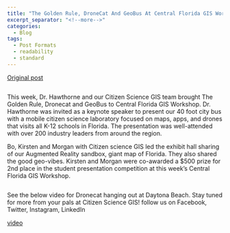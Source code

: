 ```yaml
---
title: "The Golden Rule, DroneCat And GeoBus At Central Florida GIS Workshop"
excerpt_separator: "<!--more-->"
categories:
  - Blog
tags:
  - Post Formats
  - readability
  - standard
---
```

[Original post](https://www.citizensciencegis.org/blog/dr-hawthorne-brings-drone-cat-and-geobus-to-central-florida-gis-workshop)

<img src="{{ site.url }}{{ site.baseurl }}/assets/images/Posts/2019091202.jpg" alt="">

This week, Dr. Hawthorne and our Citizen Science GIS team brought The Golden Rule, Dronecat and GeoBus to Central Florida GIS Workshop. Dr. Hawthorne was invited as a keynote speaker to present our 40 foot city bus with a mobile citizen science laboratory focused on maps, apps, and drones that visits all K-12 schools in Florida. The presentation was well-attended with over 200 industry leaders from around the region.


Bo, Kirsten and Morgan with Citizen science GIS led the exhibit hall sharing of our Augmented Reality sandbox, giant map of Florida. They also shared the good geo-vibes. Kirsten and Morgan were co-awarded a $500 prize for 2nd place in the student presentation competition at this week’s Central Florida GIS Workshop.

<img src="{{ site.url }}{{ site.baseurl }}/assets/images/Posts/2019091203.jpg" alt="">

See the below video for Dronecat hanging out at Daytona Beach. Stay tuned
for more from your pals at Citizen Science GIS! follow us on Facebook, Twitter, Instagram, LinkedIn

[video](https://www.facebook.com/citizensciencegis/videos/955602341469762/?ref=embed_video&t=0)